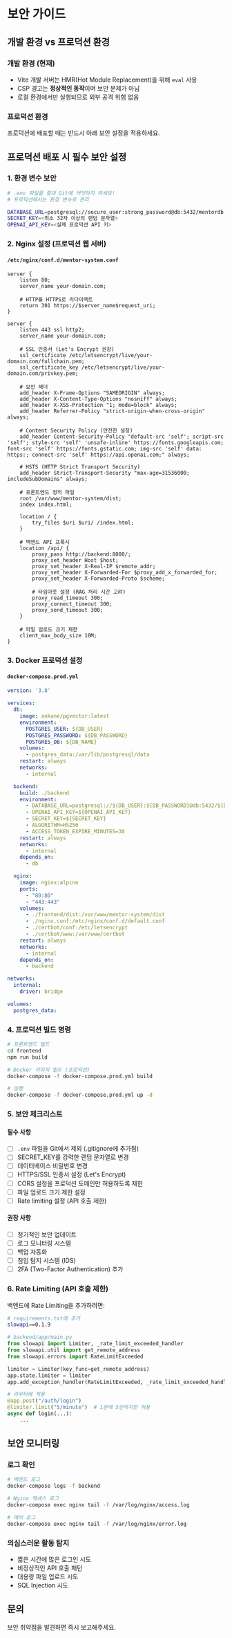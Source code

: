 # 보안 가이드

## 개발 환경 vs 프로덕션 환경

### 개발 환경 (현재)
- Vite 개발 서버는 HMR(Hot Module Replacement)을 위해 `eval` 사용
- CSP 경고는 **정상적인 동작**이며 보안 문제가 아님
- 로컬 환경에서만 실행되므로 외부 공격 위험 없음

### 프로덕션 환경
프로덕션에 배포할 때는 반드시 아래 보안 설정을 적용하세요.

## 프로덕션 배포 시 필수 보안 설정

### 1. 환경 변수 보안
```bash
# .env 파일을 절대 Git에 커밋하지 마세요!
# 프로덕션에서는 환경 변수로 관리

DATABASE_URL=postgresql://secure_user:strong_password@db:5432/mentordb
SECRET_KEY=<최소 32자 이상의 랜덤 문자열>
OPENAI_API_KEY=<실제 프로덕션 API 키>
```

### 2. Nginx 설정 (프로덕션 웹 서버)

#### `/etc/nginx/conf.d/mentor-system.conf`
```nginx
server {
    listen 80;
    server_name your-domain.com;
    
    # HTTP를 HTTPS로 리다이렉트
    return 301 https://$server_name$request_uri;
}

server {
    listen 443 ssl http2;
    server_name your-domain.com;
    
    # SSL 인증서 (Let's Encrypt 권장)
    ssl_certificate /etc/letsencrypt/live/your-domain.com/fullchain.pem;
    ssl_certificate_key /etc/letsencrypt/live/your-domain.com/privkey.pem;
    
    # 보안 헤더
    add_header X-Frame-Options "SAMEORIGIN" always;
    add_header X-Content-Type-Options "nosniff" always;
    add_header X-XSS-Protection "1; mode=block" always;
    add_header Referrer-Policy "strict-origin-when-cross-origin" always;
    
    # Content Security Policy (안전한 설정)
    add_header Content-Security-Policy "default-src 'self'; script-src 'self'; style-src 'self' 'unsafe-inline' https://fonts.googleapis.com; font-src 'self' https://fonts.gstatic.com; img-src 'self' data: https:; connect-src 'self' https://api.openai.com;" always;
    
    # HSTS (HTTP Strict Transport Security)
    add_header Strict-Transport-Security "max-age=31536000; includeSubDomains" always;
    
    # 프론트엔드 정적 파일
    root /var/www/mentor-system/dist;
    index index.html;
    
    location / {
        try_files $uri $uri/ /index.html;
    }
    
    # 백엔드 API 프록시
    location /api/ {
        proxy_pass http://backend:8000/;
        proxy_set_header Host $host;
        proxy_set_header X-Real-IP $remote_addr;
        proxy_set_header X-Forwarded-For $proxy_add_x_forwarded_for;
        proxy_set_header X-Forwarded-Proto $scheme;
        
        # 타임아웃 설정 (RAG 처리 시간 고려)
        proxy_read_timeout 300;
        proxy_connect_timeout 300;
        proxy_send_timeout 300;
    }
    
    # 파일 업로드 크기 제한
    client_max_body_size 10M;
}
```

### 3. Docker 프로덕션 설정

#### `docker-compose.prod.yml`
```yaml
version: '3.8'

services:
  db:
    image: ankane/pgvector:latest
    environment:
      POSTGRES_USER: ${DB_USER}
      POSTGRES_PASSWORD: ${DB_PASSWORD}
      POSTGRES_DB: ${DB_NAME}
    volumes:
      - postgres_data:/var/lib/postgresql/data
    restart: always
    networks:
      - internal

  backend:
    build: ./backend
    environment:
      - DATABASE_URL=postgresql://${DB_USER}:${DB_PASSWORD}@db:5432/${DB_NAME}
      - OPENAI_API_KEY=${OPENAI_API_KEY}
      - SECRET_KEY=${SECRET_KEY}
      - ALGORITHM=HS256
      - ACCESS_TOKEN_EXPIRE_MINUTES=30
    restart: always
    networks:
      - internal
    depends_on:
      - db

  nginx:
    image: nginx:alpine
    ports:
      - "80:80"
      - "443:443"
    volumes:
      - ./frontend/dist:/var/www/mentor-system/dist
      - ./nginx.conf:/etc/nginx/conf.d/default.conf
      - ./certbot/conf:/etc/letsencrypt
      - ./certbot/www:/var/www/certbot
    restart: always
    networks:
      - internal
    depends_on:
      - backend

networks:
  internal:
    driver: bridge

volumes:
  postgres_data:
```

### 4. 프로덕션 빌드 명령

```bash
# 프론트엔드 빌드
cd frontend
npm run build

# Docker 이미지 빌드 (프로덕션)
docker-compose -f docker-compose.prod.yml build

# 실행
docker-compose -f docker-compose.prod.yml up -d
```

### 5. 보안 체크리스트

#### 필수 사항
- [ ] `.env` 파일을 Git에서 제외 (.gitignore에 추가됨)
- [ ] SECRET_KEY를 강력한 랜덤 문자열로 변경
- [ ] 데이터베이스 비밀번호 변경
- [ ] HTTPS/SSL 인증서 설정 (Let's Encrypt)
- [ ] CORS 설정을 프로덕션 도메인만 허용하도록 제한
- [ ] 파일 업로드 크기 제한 설정
- [ ] Rate limiting 설정 (API 호출 제한)

#### 권장 사항
- [ ] 정기적인 보안 업데이트
- [ ] 로그 모니터링 시스템
- [ ] 백업 자동화
- [ ] 침입 탐지 시스템 (IDS)
- [ ] 2FA (Two-Factor Authentication) 추가

### 6. Rate Limiting (API 호출 제한)

백엔드에 Rate Limiting을 추가하려면:

```bash
# requirements.txt에 추가
slowapi==0.1.9
```

```python
# backend/app/main.py
from slowapi import Limiter, _rate_limit_exceeded_handler
from slowapi.util import get_remote_address
from slowapi.errors import RateLimitExceeded

limiter = Limiter(key_func=get_remote_address)
app.state.limiter = limiter
app.add_exception_handler(RateLimitExceeded, _rate_limit_exceeded_handler)

# 라우터에 적용
@app.post("/auth/login")
@limiter.limit("5/minute")  # 1분에 5번까지만 허용
async def login(...):
    ...
```

## 보안 모니터링

### 로그 확인
```bash
# 백엔드 로그
docker-compose logs -f backend

# Nginx 액세스 로그
docker-compose exec nginx tail -f /var/log/nginx/access.log

# 에러 로그
docker-compose exec nginx tail -f /var/log/nginx/error.log
```

### 의심스러운 활동 탐지
- 짧은 시간에 많은 로그인 시도
- 비정상적인 API 호출 패턴
- 대용량 파일 업로드 시도
- SQL Injection 시도

## 문의

보안 취약점을 발견하면 즉시 보고해주세요.




